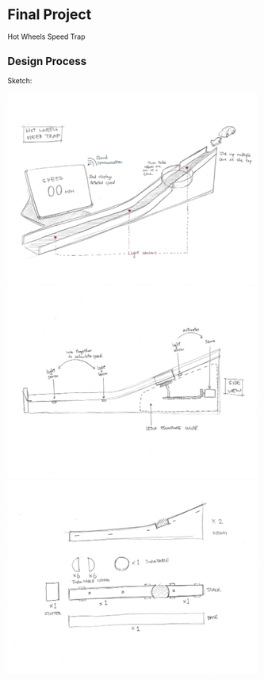# Final Project

Hot Wheels Speed Trap

## Design Process

Sketch:

![sketch1](./sketch1.jpg)
![sketch2](./sketch2.jpg)
![sketch3](./sketch3.jpg)
